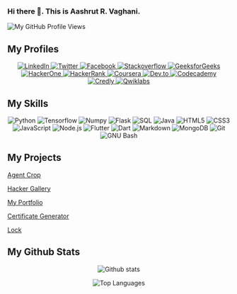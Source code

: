 ### Hi there 👋. This is Aashrut R. Vaghani.
![My GitHub Profile Views](https://komarev.com/ghpvc/?username=Aashrut&style=for-the-badge)

## My Profiles
<div align="center">
  <a href="https://www.linkedin.com/in/aashrut-vaghani-06bab0184/">
    <img src="https://img.shields.io/badge/LinkedIn-0077B5?style=for-the-badge&logo=linkedin&logoColor=white" alt="LinkedIn">
  </a>
  <a href="https://twitter.com/AashrutV">
    <img src="https://img.shields.io/badge/Twitter-1DA1F2?style=for-the-badge&logo=twitter&logoColor=white" alt="Twitter">
  </a>
  <a href="https://www.facebook.com/aashrut.vaghani.33">
    <img src="https://img.shields.io/badge/Facebook-1877F2?style=for-the-badge&logo=facebook&logoColor=white" alt="Facebook">
  </a>
  <a href="https://stackoverflow.com/users/12365083/aashrut-vaghani">
    <img src="https://img.shields.io/badge/Stack_Overflow-FE7A16?style=for-the-badge&logo=stack-overflow&logoColor=white" alt="Stackoverflow">
  </a>
  <a href="https://auth.geeksforgeeks.org/user/aashrut123">
    <img src="https://img.shields.io/badge/geeksforgeeks-0F9D5F?style=for-the-badge&logo=geeksforgeeks&logoColor=white" alt="GeeksforGeeks">
  </a>
  <a href="https://hackerone.com/aashrut99">
    <img src="https://img.shields.io/badge/hackerone-494649?style=for-the-badge&logo=hackerone&logoColor=white" alt="HackerOne">
  </a>
  <a href="https://www.hackerrank.com/aashrut99">
    <img src="https://img.shields.io/badge/hackerrank-2EC866?style=for-the-badge&logo=hackerrank&logoColor=white" alt="HackerRank">
  </a>
  <a href="https://www.coursera.org/user/6e699f5eb0060f4d0072b981737e70e7">
    <img src="https://img.shields.io/badge/Coursera-%230056D2.svg?style=for-the-badge&logo=Coursera&logoColor=white" alt="Coursera">
  </a>
  <a href="https://dev.to/aashrut">
    <img src="https://img.shields.io/badge/dev.to-0A0A0A?style=for-the-badge&logo=dev.to&logoColor=white" alt="Dev.to">
  </a>
  <a href="https://www.codecademy.com/profiles/aashrut99">
    <img src="https://img.shields.io/badge/codecademy-1F4056?style=for-the-badge&logo=codecademy&logoColor=white" alt="Codecademy">
  </a>
  <a href="https://www.credly.com/users/aashrut-vaghani">
    <img src="https://img.shields.io/badge/Credly-FF6B00.svg?style=for-the-badge&logo=Credly&logoColor=white" alt="Credly">
  </a>
  <a href="https://www.qwiklabs.com/public_profiles/4b335d6e-c325-43a2-9bb0-9e4cb092b94e">
    <img src="https://img.shields.io/badge/qwiklabs-F5CD0E?style=for-the-badge&logo=qwiklabs&logoColor=black" alt="Qwiklabs">
  </a>
</div>

## My Skills
<div align="center">
  <img src="https://img.shields.io/badge/Python-3776AB?logo=python&logoColor=fff&style=for-the-badge" alt="Python">
  <img src="https://img.shields.io/badge/TensorFlow-FF6F00?logo=tensorflow&logoColor=fff&style=for-the-badge" alt="Tensorflow">
  <img src="https://img.shields.io/badge/NumPy-013243?logo=numpy&logoColor=fff&style=for-the-badge" alt="Numpy">
  <img src="https://img.shields.io/badge/Flask-000?logo=flask&logoColor=fff&style=for-the-badge" alt="Flask">
  <img src="https://img.shields.io/badge/SQL-003B57?logoColor=fff&style=for-the-badge" alt="SQL">
  <img src="https://img.shields.io/badge/Java-ED8B00?style=for-the-badge&logo=java&logoColor=white" alt="Java">
  <img src="https://img.shields.io/badge/HTML5-E34F26?logo=html5&logoColor=fff&style=for-the-badge" alt="HTML5">
  <img src="https://img.shields.io/badge/CSS3-1572B6?logo=css3&logoColor=fff&style=for-the-badge" alt="CSS3">
  <img src="https://img.shields.io/badge/JavaScript-F7DF1E?logo=javascript&logoColor=000&style=for-the-badge" alt="JavaScript">
  <img src="https://img.shields.io/badge/Node.js-393?logo=nodedotjs&logoColor=fff&style=for-the-badge" alt="Node.js">
  <img src="https://img.shields.io/badge/Flutter-02569B?logo=flutter&logoColor=fff&style=for-the-badge" alt="Flutter">
  <img src="https://img.shields.io/badge/Dart-0175C2?logo=dart&logoColor=fff&style=for-the-badge" alt="Dart">
  <img src="https://img.shields.io/badge/Markdown-000?logo=markdown&logoColor=fff&style=for-the-badge" alt="Markdown">
  <img src="https://img.shields.io/badge/MongoDB-47A248?logo=mongodb&logoColor=fff&style=for-the-badge" alt="MongoDB">
  <img src="https://img.shields.io/badge/Git-F05032?logo=git&logoColor=fff&style=for-the-badge" alt="Git">
  <img src="https://img.shields.io/badge/GNU%20Bash-4EAA25?logo=gnubash&logoColor=fff&style=for-the-badge" alt="GNU Bash">
</div>

## My Projects
<a href="https://agentcrop.azurewebsites.net">Agent Crop</a>

<a href="http://hacker-gallery.azurewebsites.net">Hacker Gallery</a>

<a href="https://aashrut.github.io">My Portfolio</a>

<a href="https://aashrut.github.io/Certificate-Generator/">Certificate Generator</a>

<a href="https://github.com/Aashrut/Lock">Lock</a>

## My Github Stats

<div align="center">

  ![Github stats](https://github-readme-stats.vercel.app/api?username=Aashrut&hide=stars&show_icons=true&theme=tokyonight)  
  
  ![Top Languages](https://github-readme-stats.vercel.app/api/top-langs/?username=Aashrut&layout=compact&langs_count=10&theme=tokyonight)
  
</div>

<!--
**Aashrut/Aashrut** is a ✨ _special_ ✨ repository because its `README.md` (this file) appears on your GitHub profile.

Here are some ideas to get you started:

- 🔭 I’m currently working on ...
- 🌱 I’m currently learning ...
- 👯 I’m looking to collaborate on ...
- 🤔 I’m looking for help with ...
- 💬 Ask me about ...
- 📫 How to reach me: ...
- 😄 Pronouns: ...
- ⚡ Fun fact: ...
-->
